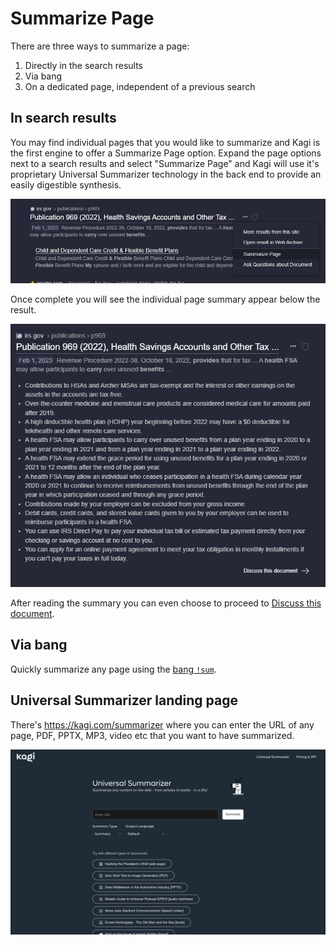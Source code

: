 # Summarize Page

There are three ways to summarize a page:

1. Directly in the search results
2. Via bang
3. On a dedicated page, independent of a previous search

## In search results

You may find individual pages that you would like to summarize and Kagi is the first engine to offer a Summarize Page option. Expand the page options next to a search results and select "Summarize Page" and Kagi will use it's proprietary Universal Summarizer technology in the back end to provide an easily digestible synthesis.

![Summarize Page](media/summarize_page.PNG)

Once complete you will see the individual page summary appear below the result.

![Summarized Page](media/summarized_page.PNG)

After reading the summary you can even choose to proceed to [Discuss this document](./ai/discuss.md).

## Via bang

Quickly summarize any page using the [bang `!sum`](../features/bangs.md#universal-summarizer).

## Universal Summarizer landing page

There's <https://kagi.com/summarizer> where you can enter the URL of any page, PDF, PPTX, MP3, video etc that you want to have summarized.

![Universal Summarizer landing page](media/universal-summarizer_landing_page.PNG)
